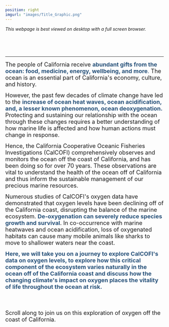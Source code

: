 ```yaml
---
position: right
imgurl: "images/Title_Graphic.png"
---
```

*This webpage is best viewed on desktop with a full screen browser.*

<br />
<br />
<br />

---

<font size="+1"> The people of California receive <span style="color:#28527A"> **abundant gifts from the ocean: food, medicine, energy, wellbeing, and more**. </span> The ocean is an essential part of California's economy, culture, and history. </font>
  
<font size="+1"> However, the past few decades of climate change have led to the <span style="color:#28527A"> **increase of ocean heat waves, ocean acidification, and, a lesser known phenomenon, ocean deoxygenation.** </span> Protecting and sustaining our relationship with the ocean through these changes requires a better understanding of how marine life is affected and how human actions must change in response. </font>

<font size="+1"> Hence, the California Cooperative Oceanic Fisheries Investigations (CalCOFI) comprehensively observes and monitors the ocean off the coast of California, and has been doing so for over 70 years. These observations are vital to understand the health of the ocean off of California and thus inform the sustainable management of our precious marine resources. </font>
  
<font size="+1"> Numerous studies of CalCOFI's oxygen data have demonstrated that oxygen levels have been declining off of the California coast, disrupting the balance of the marine ecosystem. <span style="color:#28527A"> **De-oxygenation can severely reduce species growth and survival**</span>. In co-occurrence with marine heatwaves and ocean acidification, loss of oxygenated habitats can cause many mobile animals like sharks to move to shallower waters near the coast. </font>

<font size="+1"> <span style="color:#28527A"> **Here, we will take you on a journey to explore CalCOFI's data on oxygen levels, to explore how this critical component of the ecosystem varies naturally in the ocean off of the California coast and discuss how the changing climate's impact on oxygen places the vitality of life throughout the ocean at risk.** </span> </font>

<br />
<br />

<font size="+1"> Scroll along to join us on this exploration of oxygen off the coast of California. </font>
